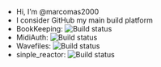 - Hi, I’m @marcomas2000
- I consider GitHub my main build platform
- BookKeeping: ![Build status](https://github.com/marcomas2000/BookKeeping/actions/workflows/build.yml/badge.svg)
- MidiAuth: ![Build status](https://github.com/marcomas2000/MidiAuth/actions/workflows/msbuild.yml/badge.svg)
- Wavefiles: ![Build status](https://github.com/marcomas2000/WaveFiles/actions/workflows/qmakebuild.yml/badge.svg)
- sinple_reactor: ![Build status](https://github.com/marcomas2000/simple_reactor/actions/workflows/build.yml/badge.svg)

<!---
marcomas2000/marcomas2000 is a ✨ special ✨ repository because its `README.md` (this file) appears on your GitHub profile.
You can click the Preview link to take a look at your changes.
--->
